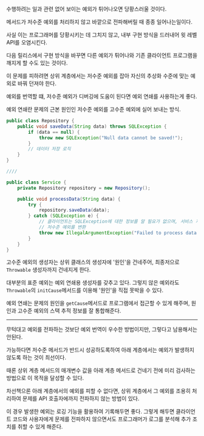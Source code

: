 수행하려는 일과 관련 없어 보이는 예외가 튀어나오면 당황스러울 것이다.

메서드가 저수준 예외를 처리하지 않고 바깥으로 전파해버릴 때  종종 일어나는일이다.

사실 이는 프로그래머를 당황시키는 데 그치지 않고, 내부 구현 방식을 드러내어 윗 레벨 API를 오염시킨다.

다음 릴리스에서 구현 방식을 바꾸면 다른 예외가 튀어나와 기존 클라이언트 프로그램을 깨지게 할 수도 있는 것이다.

이 문제를 피하려면 상위 계층에서는 저수준 예외를 잡아 자신의 추상화 수준에 맞는 예외로 바꿔 던져야 한다.

예외를 번역할 떄, 저수준 예외가 디버깅에 도움이 된다면 예외 연쇄를 사용하는게 좋다.

예외 연쇄란 문제의 근본 원인인 저수준 예외를 고수준 예외에 실어 보내는 방식.

```java
public class Repository {
    public void saveData(String data) throws SQLException {
        if (data == null) {
            throw new SQLException("Null data cannot be saved!");
        }
        // 데이터 저장 로직
    }
}

////

public class Service {
    private Repository repository = new Repository();

    public void processData(String data) {
        try {
            repository.saveData(data);
        } catch (SQLException e) {
	        // 클라이언트는 SQLException에 대한 정보를 알 필요가 없으며, 서비스 계층의 추상화 수준에 적합한 예외를 다룹니다.
            // 저수준 예외를 변환
            throw new IllegalArgumentException("Failed to process data: " + data, e);
        }
    }
}
```
고수준 예외의 생성자는 상위 클래스의 생성자에 '원인'을 건네주어, 최종저으로 `Throwable` 생성자까지 건네지게 한다.

대부분의 표준 예외는 예외 연쇄용 생성자를 갖추고 있다. 그렇지 않은 예외라도 `Throwable`의 `initCause`메서드를 이용해 '원인'을 직접 못박을 수 있다.

예외 연쇄는 문제의 원인을 `getCause`메서드로 프로그램에서 접근할 수 있게 해주며, 원인과 고수준 예외의 스택 추적 정보를 잘 통합해준다.

---
무턱대고 예외를 전파하는 것보단 예외 번역이 우수한 방법이지만, 그렇다고 남용해서는 안된다.

가능하다면 저수준 메서드가 반드시 성공하도록하여 아래 계층에서는 예외가 발생하지 않도록 하는 것이 최선이다.

때론 상위 계층 메서드의 매개변수 값을 아래 계층 메서드로 건네기 전에 미리 검사하는 방법으로 이 목적을 달성할 수 있다.

차선책으론 아래 계층에서의 예외를 피할 수 없다면, 상위 계층에서 그 예외를 조용히 처리하여 문제를 API 호출자에까지 전파하지 않는 방법이 있다.

이 경우 발생한 예외는 로깅 기능을 활용하여 기록해두면 좋다. 그렇게 해두면 클라이언트 코드와 사용자에게 문제를 전파하지 않으면서도 프로그래머가 로그를 분석해 추가 조치를 취할 수 있게 해준다.
